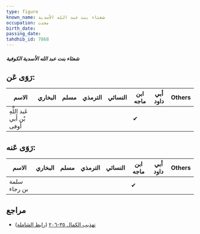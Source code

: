```yaml
---
type: figure
known_name: شعثاء بنت عبد الله الأسدية
occupation: محدث
birth_date:
passing_date:
tahdhib_id: 7868
---
```

##### شعثاء بنت عبد الله الأسدية الكوفية

## رَوَى عَن:
| الاسم                      | البخاري | مسلم | الترمذي | النسائي | ابن ماجه | أبي داود | Others |
| -------------------------- | ------- | ---- | ------- | ------- | -------- | -------- | ------ |
| عَبد اللَّهِ بْن أَبي أوفى |         |      |         |         | ✔        |          |        |
## رَوَى عَنه:
| الاسم        | البخاري | مسلم | الترمذي | النسائي | ابن ماجه | أبي داود | Others |
| ------------ | ------- | ---- | ------- | ------- | -------- | -------- | ------ |
| سلمة بن رجاء |         |      |         |         | ✔        |          |        |
## مراجع
- [تهذيب الكمال ٣٥-٢٠٦](obsidian://open?vault=Tahdhib-al-Kamal&file=Figures/٧٨٦٨-شعثاء%20بنت%20عبد%20الله%20الأسدية%20الكوفية) ([رابط الشاملة](https://shamela.ws/book/3722/18805))